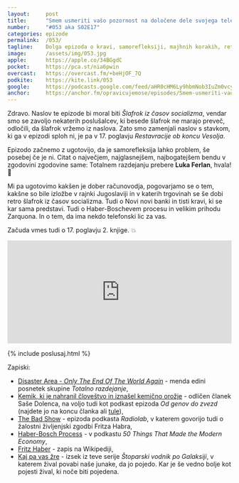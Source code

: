 ```yaml
---
layout: 	post
title:  	"Smem usmeriti vašo pozornost na določene dele svojega telesa"
number: 	"#053 aka S02E17"
categories:	epizode
permalink:	/053/
tagline: 	Dolga epizoda o kravi, samorefleksiji, majhnih korakih, retro šlafrokih, dobrih računovodjah, izložbah v socializmu, novih in starih bankah. Citat o Totalnem razdejanju prebere Luka Ferlan.
image:		/assets/img/053.jpg
apple:		https://apple.co/34BGgdC
pocket:		https://pca.st/nia6pwin
overcast:	https://overcast.fm/+beHjOF_7Q
podkite:	https://kite.link/053
google:		https://podcasts.google.com/feed/aHR0cHM6Ly9hbmNob3IuZm0vcy8yMmI1YTUwMC9wb2RjYXN0L3Jzcw/episode/YmZkZTU3MTUtNzQzMi00N2I4LTk2YTUtOWEwYTg2ZDRlOThi?sa=X&ved=0CAUQkfYCahcKEwiAlMLTsPPwAhUAAAAAHQAAAAAQAg
anchor:		https://anchor.fm/opravicujemose/episodes/Smem-usmeriti-vao-pozornost-na-doloene-dele-svojega-telesa-e11s93m
---
```


Zdravo. Naslov te epizode bi moral biti _Šlafrok iz časov socializma_, vendar smo se zavoljo nekaterih poslušalcev, ki besede šlafrok ne marajo preveč, odločili, da šlafrok vržemo iz naslova. Zato smo zamenjali naslov s stavkom, ki ga v epizodi sploh ni, je pa v 17. poglavju _Restavracije ob koncu Vesolja_.

Epizodo začnemo z ugotovijo, da je samorefleksija lahko problem, še posebej če je ni. Citat o največjem, najglasnejšem, najbogatejšem bendu v zgodovini zgodovine same: Totalnem razdejanju prebere **Luka Ferlan**, hvala! 🙏 

Mi pa ugotovimo kakšen je dober računovodja, pogovarjamo se o tem, kakšne so bile izložbe v rajnki Jugoslaviji in v katerih 
trgovinah se še dobi retro šlafrok iz časov socializma. Tudi o Novi novi banki in tisti kravi, ki se kar sama predstavi. Tudi o Haber-Boschevem procesu in velikim prihodu Zarquona. In o tem, da ima nekdo telefonski lic za vas.

Začuda vmes tudi o 17. poglavju 2. knjige. 💥

<iframe src="https://open.spotify.com/embed/episode/5WqgrvViKo2kBKt6WXe3SE" width="100%" height="232" frameBorder="0" allowtransparency="true" allow="encrypted-media"></iframe>

{% include poslusaj.html %}

Zapiski:
- [Disaster Area - _Only The End Of The World Again_](https://www.youtube.com/watch?v=Xq_cmaFSD4k) - menda edini posnetek skupine _Totalno razdejanje_,
- [Kemik, ki je nahranil človeštvo in iznašel kemično orožje](https://kvarkadabra.net/2017/02/fritz-haber/) - odličen članek Saše Dolenca, na voljo tudi kot podkast epizoda _Od genov do zvezd_ (najdete jo na koncu članka ali [tule](https://overcast.fm/+ElOuhk_UI)),
- [The Bad Show]() - epizoda podkasta _Radiolab_, v katerem govorijo tudi o žalostni življenjski zgodbi Fritza Habra,
- [Haber-Bosch Process](https://www.bbc.co.uk/programmes/p04f77rg) - v podkastu _50 Things That Made the Modern Economy_,
- [Fritz Haber](https://en.wikipedia.org/wiki/Fritz_Haber) - zapis na Wikipediji,
- [Kaj pa vas žre](https://www.youtube.com/watch?v=bAF35dekiAY) - izsek iz teve serije _Štoparski vodnik po Galaksiji_, v katerem žival povabi naše junake, da jo pojedo. Kar je še vedno bolje kot pojesti žival, ki noče biti pojedena.
